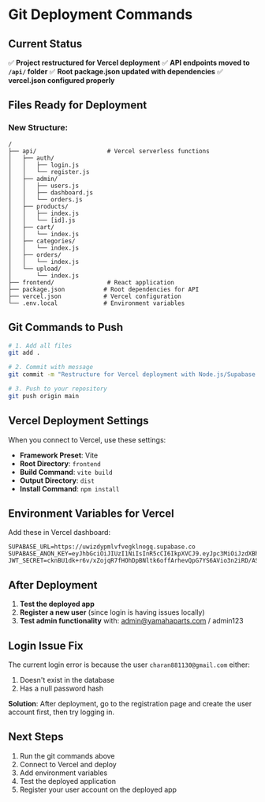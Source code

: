 # Git Deployment Commands

## Current Status
✅ **Project restructured for Vercel deployment**
✅ **API endpoints moved to `/api/` folder**
✅ **Root package.json updated with dependencies**
✅ **vercel.json configured properly**

## Files Ready for Deployment

### New Structure:
```
/
├── api/                    # Vercel serverless functions
│   ├── auth/
│   │   ├── login.js
│   │   └── register.js
│   ├── admin/
│   │   ├── users.js
│   │   ├── dashboard.js
│   │   └── orders.js
│   ├── products/
│   │   ├── index.js
│   │   └── [id].js
│   ├── cart/
│   │   └── index.js
│   ├── categories/
│   │   └── index.js
│   ├── orders/
│   │   └── index.js
│   └── upload/
│       └── index.js
├── frontend/               # React application
├── package.json           # Root dependencies for API
├── vercel.json            # Vercel configuration
└── .env.local             # Environment variables
```

## Git Commands to Push

```bash
# 1. Add all files
git add .

# 2. Commit with message
git commit -m "Restructure for Vercel deployment with Node.js/Supabase API"

# 3. Push to your repository
git push origin main
```

## Vercel Deployment Settings

When you connect to Vercel, use these settings:

- **Framework Preset**: Vite
- **Root Directory**: `frontend`
- **Build Command**: `vite build`
- **Output Directory**: `dist`
- **Install Command**: `npm install`

## Environment Variables for Vercel

Add these in Vercel dashboard:

```
SUPABASE_URL=https://uwizdypmlvfvegklnogq.supabase.co
SUPABASE_ANON_KEY=eyJhbGciOiJIUzI1NiIsInR5cCI6IkpXVCJ9.eyJpc3MiOiJzdXBhYmFzZSIsInJlZiI6InV3aXpkeXBtbHZmdmVna2xub2dxIiwicm9sZSI6ImFub24iLCJpYXQiOjE3NTA5Mzk3MDUsImV4cCI6MjA2NjUxNTcwNX0.KQ3_XiXJERD7mA4iZOaon82hcR7g6PBigelW_rie7Ew
JWT_SECRET=cknBU1dk+r6v/xZojqR7fHOhDpBNltk6offArhevQpG7YS6AVio3n2iRD/ASCjAmSa/y9Rx1Z00IUxxvHUu58g==
```

## After Deployment

1. **Test the deployed app**
2. **Register a new user** (since login is having issues locally)
3. **Test admin functionality** with: admin@yamahaparts.com / admin123

## Login Issue Fix

The current login error is because the user `charan881130@gmail.com` either:
1. Doesn't exist in the database
2. Has a null password hash

**Solution**: After deployment, go to the registration page and create the user account first, then try logging in.

## Next Steps

1. Run the git commands above
2. Connect to Vercel and deploy
3. Add environment variables
4. Test the deployed application
5. Register your user account on the deployed app
